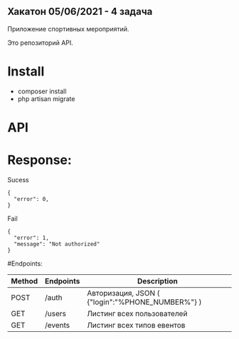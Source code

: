 ## Хакатон 05/06/2021  -  4 задача

Приложение спортивных мероприятий.

Это репозиторий API.

# Install
* composer install
* php artisan migrate

# API

# Response:
Sucess
```
{
  "error": 0,
}
```

Fail
```
{
  "error": 1,
  "message": "Not authorized"
}
```



#Endpoints:

| Method | Endpoints | Description |
| --- | --- | --- |
| POST | /auth | Авторизация, JSON ( {"login":"%PHONE_NUMBER%"} ) |
| GET | /users | Листинг всех пользователей |
| GET | /events | Листинг всех типов евентов |

